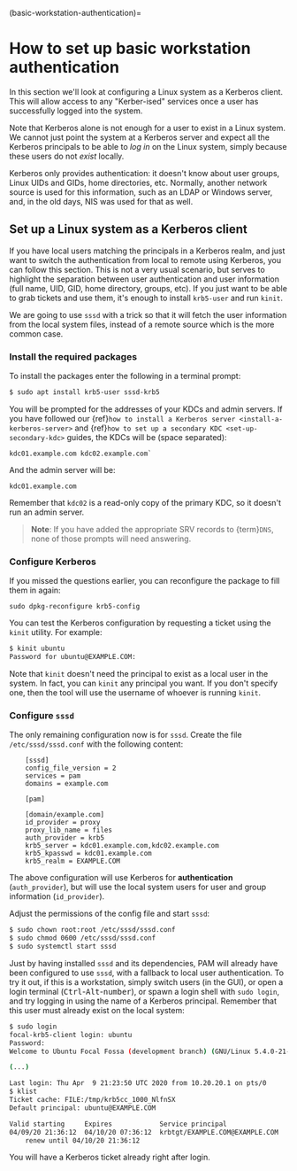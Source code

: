 (basic-workstation-authentication)=
# How to set up basic workstation authentication


In this section we'll look at configuring a Linux system as a Kerberos client. This will allow access to any "Kerber-ised" services once a user has successfully logged into the system.

Note that Kerberos alone is not enough for a user to exist in a Linux system. We cannot just point the system at a Kerberos server and expect all the Kerberos principals to be able to *log in* on the Linux system, simply because these users do not *exist* locally.

Kerberos only provides authentication: it doesn't know about user groups, Linux UIDs and GIDs, home directories, etc. Normally, another network source is used for this information, such as an LDAP or Windows server, and, in the old days, NIS was used for that as well.

## Set up a Linux system as a Kerberos client

If you have local users matching the principals in a Kerberos realm, and just want to switch the authentication from local to remote using Kerberos, you can follow this section. This is not a very usual scenario, but serves to highlight the separation between user authentication and user information (full name, UID, GID, home directory, groups, etc). If you just want to be able to grab tickets and use them, it's enough to install `krb5-user` and run `kinit`.

We are going to use `sssd` with a trick so that it will fetch the user information from the local system files, instead of a remote source which is the more common case.

### Install the required packages

To install the packages enter the following in a terminal prompt:

```bash
$ sudo apt install krb5-user sssd-krb5
```

You will be prompted for the addresses of your KDCs and admin servers. If you have followed our {ref}`how to install a Kerberos server <install-a-kerberos-server>` and {ref}`how to set up a secondary KDC <set-up-secondary-kdc>` guides, the KDCs will be  (space separated): 

```
kdc01.example.com kdc02.example.com`
```

And the admin server will be: 

```
kdc01.example.com
```

Remember that `kdc02` is a read-only copy of the primary KDC, so it doesn't run an admin server.

> **Note**:
> If you have added the appropriate SRV records to {term}`DNS`, none of those prompts will need answering.

### Configure Kerberos

If you missed the questions earlier, you can reconfigure the package to fill them in again: 

```
sudo dpkg-reconfigure krb5-config
```

You can test the Kerberos configuration by requesting a ticket using the `kinit` utility. For example:

```bash
$ kinit ubuntu
Password for ubuntu@EXAMPLE.COM:
```

Note that `kinit` doesn't need the principal to exist as a local user in the system. In fact, you can `kinit` any principal you want. If you don't specify one, then the tool will use the username of whoever is running `kinit`.

### Configure `sssd`

The only remaining configuration now is for `sssd`. Create the file `/etc/sssd/sssd.conf` with the following content:

```text
    [sssd]
    config_file_version = 2
    services = pam
    domains = example.com

    [pam]

    [domain/example.com]
    id_provider = proxy
    proxy_lib_name = files
    auth_provider = krb5
    krb5_server = kdc01.example.com,kdc02.example.com
    krb5_kpasswd = kdc01.example.com
    krb5_realm = EXAMPLE.COM
```

The above configuration will use Kerberos for **authentication** (`auth_provider`), but will use the local system users for user and group information (`id_provider`).

Adjust the permissions of the config file and start `sssd`:

```bash
$ sudo chown root:root /etc/sssd/sssd.conf
$ sudo chmod 0600 /etc/sssd/sssd.conf
$ sudo systemctl start sssd
```

Just by having installed `sssd` and its dependencies, PAM will already have been configured to use `sssd`, with a fallback to local user authentication. To try it out, if this is a workstation, simply switch users (in the GUI), or open a login terminal (<kbd>Ctrl</kbd>-<kbd>Alt</kbd>-<kbd>number</kbd>), or spawn a login shell with `sudo login`, and try logging in using the name of a Kerberos principal. Remember that this user must already exist on the local system:

```bash
$ sudo login
focal-krb5-client login: ubuntu
Password:
Welcome to Ubuntu Focal Fossa (development branch) (GNU/Linux 5.4.0-21-generic x86_64)

(...)

Last login: Thu Apr  9 21:23:50 UTC 2020 from 10.20.20.1 on pts/0
$ klist
Ticket cache: FILE:/tmp/krb5cc_1000_NlfnSX
Default principal: ubuntu@EXAMPLE.COM

Valid starting     Expires            Service principal
04/09/20 21:36:12  04/10/20 07:36:12  krbtgt/EXAMPLE.COM@EXAMPLE.COM
    renew until 04/10/20 21:36:12
```

You will have a Kerberos ticket already right after login.
